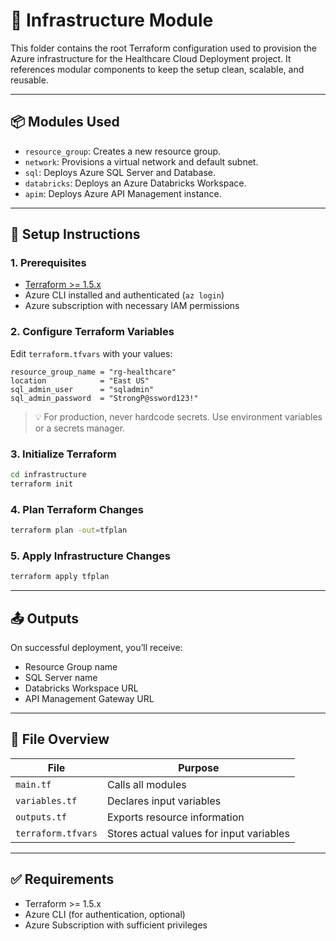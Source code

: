 # 🧱 Infrastructure Module

This folder contains the root Terraform configuration used to provision the Azure infrastructure for the Healthcare Cloud Deployment project. It references modular components to keep the setup clean, scalable, and reusable.

---

## 📦 Modules Used

- `resource_group`: Creates a new resource group.
- `network`: Provisions a virtual network and default subnet.
- `sql`: Deploys Azure SQL Server and Database.
- `databricks`: Deploys an Azure Databricks Workspace.
- `apim`: Deploys Azure API Management instance.

---

## 🔧 Setup Instructions

### 1. Prerequisites

- [Terraform >= 1.5.x](https://www.terraform.io/downloads.html)
- Azure CLI installed and authenticated (`az login`)
- Azure subscription with necessary IAM permissions

### 2. Configure Terraform Variables

Edit `terraform.tfvars` with your values:

```hcl
resource_group_name = "rg-healthcare"
location            = "East US"
sql_admin_user      = "sqladmin"
sql_admin_password  = "StrongP@ssword123!"
```

> 💡 For production, never hardcode secrets. Use environment variables or a secrets manager.

### 3. Initialize Terraform

```bash
cd infrastructure
terraform init
```

### 4. Plan Terraform Changes

```bash
terraform plan -out=tfplan
```

### 5. Apply Infrastructure Changes

```bash
terraform apply tfplan
```

---

## 📤 Outputs

On successful deployment, you’ll receive:

- Resource Group name
- SQL Server name
- Databricks Workspace URL
- API Management Gateway URL

---

## 📁 File Overview

| File                | Purpose                                         |
|---------------------|--------------------------------------------------|
| `main.tf`           | Calls all modules                                |
| `variables.tf`      | Declares input variables                         |
| `outputs.tf`        | Exports resource information                     |
| `terraform.tfvars`  | Stores actual values for input variables         |

---

## ✅ Requirements

- Terraform >= 1.5.x
- Azure CLI (for authentication, optional)
- Azure Subscription with sufficient privileges
